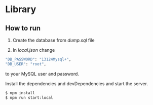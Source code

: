 # Library
## How to run

1. Create the database from *dump.sql* file

2. In *local.json* change 
```sh
"DB_PASSWORD": "13124Mysql+",
"DB_USER": "root",
```
to your MySQL user and password.


Install the dependencies and devDependencies and start the server.

```sh
$ npm install
$ npm run start:local
```
